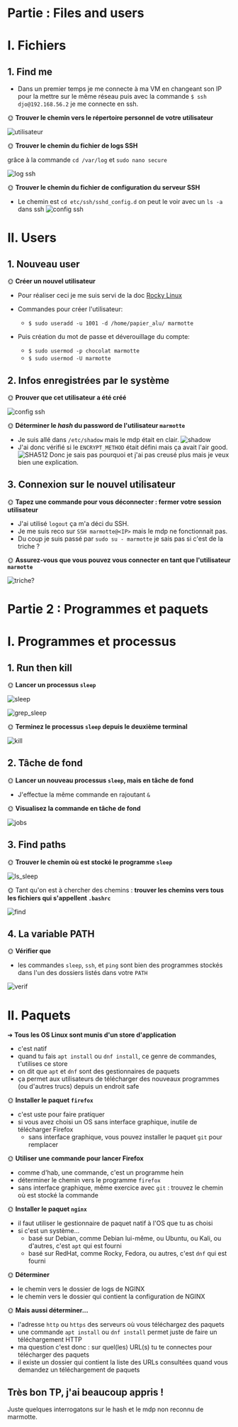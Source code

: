 # Partie : Files and users

# I. Fichiers

## 1. Find me

- Dans un premier temps je me connecte à ma VM en changeant son IP pour la mettre sur le même réseau puis avec la commande `$ ssh djo@192.168.56.2` je me connecte en ssh.

🌞 **Trouver le chemin vers le répertoire personnel de votre utilisateur**

![utilisateur](../main/img/utilisateur.png)


🌞 **Trouver le chemin du fichier de logs SSH**

grâce à la commande `cd /var/log` et `sudo nano secure`

![log ssh](../main/img/log%20ssh.png)

🌞 **Trouver le chemin du fichier de configuration du serveur SSH**

- Le chemin est `cd etc/ssh/sshd_config.d`
  on peut le voir avec un `ls -a` dans ssh
  ![config ssh](../main/img/dossier_config_ssh.png)

# II. Users

## 1. Nouveau user

🌞 **Créer un nouvel utilisateur**

- Pour réaliser ceci je me suis servi de la doc [Rocky Linux](https://docs.rockylinux.org/books/admin_guide/06-users/)

- Commandes pour créer l'utilisateur: 
  - `$ sudo useradd -u 1001 -d /home/papier_alu/ marmotte`
- Puis création du mot de passe et déverouillage du compte:
  - `$ sudo usermod -p chocolat marmotte`
  - `$ sudo usermod -U marmotte`

## 2. Infos enregistrées par le système

🌞 **Prouver que cet utilisateur a été créé**

![config ssh](../main/img/user_marmotte.png)


🌞 **Déterminer le *hash* du password de l'utilisateur `marmotte`**

- Je suis allé dans `/etc/shadow` mais le mdp était en clair.
![shadow](../main/img/shadow_marmotte.png)
- J'ai donc vérifié si le `ENCRYPT_METHOD` était défini mais ça avait l'air good.
![SHA512](../main/img/SHA512.png)
Donc je sais pas pourquoi et j'ai pas creusé plus mais je veux bien une explication.


## 3. Connexion sur le nouvel utilisateur

🌞 **Tapez une commande pour vous déconnecter : fermer votre session utilisateur**

- J'ai utilisé `logout` ça m'a déci du SSH.
- Je me suis reco sur `SSH marmotte@<IP>` mais le mdp ne fonctionnait pas.
- Du coup je suis passé par `sudo su - marmotte` je sais pas si c'est de la triche ? 

🌞 **Assurez-vous que vous pouvez vous connecter en tant que l'utilisateur `marmotte`**

![triche?](../main/img/marmotte.png)

# Partie 2 : Programmes et paquets

# I. Programmes et processus


## 1. Run then kill

🌞 **Lancer un processus `sleep`**

![sleep](../main/img/sleep.png)

![grep_sleep](../main/img/grep_sleep.png)


🌞 **Terminez le processus `sleep` depuis le deuxième terminal**

![kill](../main/img/kill_sleep.png)

## 2. Tâche de fond

🌞 **Lancer un nouveau processus `sleep`, mais en tâche de fond**

- J'effectue la même commande en rajoutant `&`

🌞 **Visualisez la commande en tâche de fond**

![jobs](../main/img/jobs.png)

## 3. Find paths


🌞 **Trouver le chemin où est stocké le programme `sleep`**

![ls_sleep](../main/img/ls_sleep.png)

🌞 Tant qu'on est à chercher des chemins : **trouver les chemins vers tous les fichiers qui s'appellent `.bashrc`**

![find](../main/img/find.png)

## 4. La variable PATH

🌞 **Vérifier que**
- les commandes `sleep`, `ssh`, et `ping` sont bien des programmes stockés dans l'un des dossiers listés dans votre `PATH`

![verif](../main/img/verif.png)


# II. Paquets

➜ **Tous les OS Linux sont munis d'un store d'application**

- c'est natif
- quand tu fais `apt install` ou `dnf install`, ce genre de commandes, t'utilises ce store
- on dit que `apt` et `dnf` sont des gestionnaires de paquets
- ça permet aux utilisateurs de télécharger des nouveaux programmes (ou d'autres trucs) depuis un endroit safe

🌞 **Installer le paquet `firefox`**

- c'est uste pour faire pratiquer
- si vous avez choisi un OS sans interface graphique, inutile de télécharger Firefox
  - sans interface graphique, vous pouvez installer le paquet `git` pour remplacer

🌞 **Utiliser une commande pour lancer Firefox**

- comme d'hab, une commande, c'est un programme hein
- déterminer le chemin vers le programme `firefox`
- sans interface graphique, même exercice avec `git` : trouvez le chemin où est stocké la commande

🌞 **Installer le paquet `nginx`**

- il faut utiliser le gestionnaire de paquet natif à l'OS que tu as choisi
- si c'est un système...
  - basé sur Debian, comme Debian lui-même, ou Ubuntu, ou Kali, ou d'autres, c'est `apt` qui est fourni
  - basé sur RedHat, comme Rocky, Fedora, ou autres, c'est `dnf` qui est fourni

🌞 **Déterminer**

- le chemin vers le dossier de logs de NGINX
- le chemin vers le dossier qui contient la configuration de NGINX

🌞 **Mais aussi déterminer...**

- l'adresse `http` ou `https` des serveurs où vous téléchargez des paquets
- une commande `apt install` ou `dnf install` permet juste de faire un téléchargement HTTP
- ma question c'est donc : sur quel(les) URL(s) tu te connectes pour télécharger des paquets
- il existe un dossier qui contient la liste des URLs consultées quand vous demandez un téléchargement de paquets



## Très bon TP, j'ai beaucoup appris ! 
Juste quelques interrogatons sur le hash et le mdp non reconnu de marmotte.